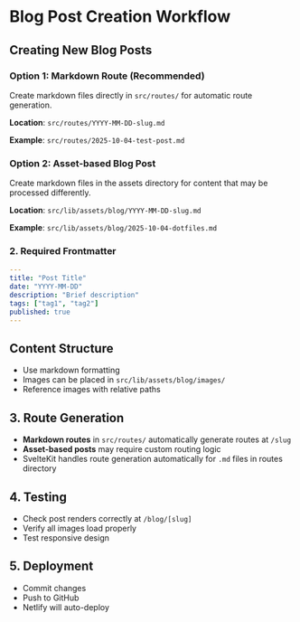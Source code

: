 # Blog Post Creation Workflow

## Creating New Blog Posts

### Option 1: Markdown Route (Recommended)
Create markdown files directly in `src/routes/` for automatic route generation.

**Location**: `src/routes/YYYY-MM-DD-slug.md`

**Example**: `src/routes/2025-10-04-test-post.md`

### Option 2: Asset-based Blog Post
Create markdown files in the assets directory for content that may be processed differently.

**Location**: `src/lib/assets/blog/YYYY-MM-DD-slug.md`

**Example**: `src/lib/assets/blog/2025-10-04-dotfiles.md`

### 2. Required Frontmatter
```yaml
---
title: "Post Title"
date: "YYYY-MM-DD"
description: "Brief description"
tags: ["tag1", "tag2"]
published: true
---
```

## Content Structure
- Use markdown formatting
- Images can be placed in `src/lib/assets/blog/images/`
- Reference images with relative paths

## 3. Route Generation
- **Markdown routes** in `src/routes/` automatically generate routes at `/slug`
- **Asset-based posts** may require custom routing logic
- SvelteKit handles route generation automatically for `.md` files in routes directory

## 4. Testing
- Check post renders correctly at `/blog/[slug]`
- Verify all images load properly
- Test responsive design

## 5. Deployment
- Commit changes
- Push to GitHub
- Netlify will auto-deploy
